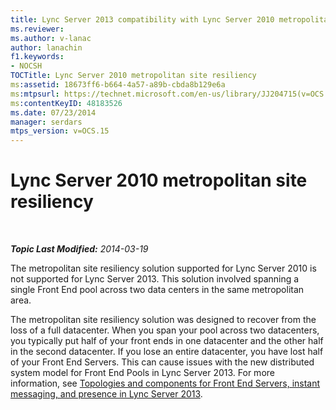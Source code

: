```yaml
---
title: Lync Server 2013 compatibility with Lync Server 2010 metropolitan site resiliency
ms.reviewer: 
ms.author: v-lanac
author: lanachin
f1.keywords:
- NOCSH
TOCTitle: Lync Server 2010 metropolitan site resiliency
ms:assetid: 18673ff6-b664-4a57-a89b-cbda8b129e6a
ms:mtpsurl: https://technet.microsoft.com/en-us/library/JJ204715(v=OCS.15)
ms:contentKeyID: 48183526
ms.date: 07/23/2014
manager: serdars
mtps_version: v=OCS.15
---
```


<div data-xmlns="http://www.w3.org/1999/xhtml">

<div class="topic" data-xmlns="http://www.w3.org/1999/xhtml" data-msxsl="urn:schemas-microsoft-com:xslt" data-cs="https://msdn.microsoft.com/">

<div data-asp="https://msdn2.microsoft.com/asp">

# Lync Server 2010 metropolitan site resiliency

</div>

<div id="mainSection">

<div id="mainBody">

<span> </span>

_**Topic Last Modified:** 2014-03-19_

The metropolitan site resiliency solution supported for Lync Server 2010 is not supported for Lync Server 2013. This solution involved spanning a single Front End pool across two data centers in the same metropolitan area.

The metropolitan site resiliency solution was designed to recover from the loss of a full datacenter. When you span your pool across two datacenters, you typically put half of your front ends in one datacenter and the other half in the second datacenter. If you lose an entire datacenter, you have lost half of your Front End Servers. This can cause issues with the new distributed system model for Front End Pools in Lync Server 2013. For more information, see [Topologies and components for Front End Servers, instant messaging, and presence in Lync Server 2013](lync-server-2013-topologies-and-components-for-front-end-servers-instant-messaging-and-presence.md).

</div>

<span> </span>

</div>

</div>

</div>

